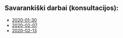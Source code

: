 ## Savarankiški darbai (konsultacijos):

* [2020-01-30](https://github.com/robotautas/kursas/wiki/Konsultacija-2020-01-30)
* [2020-02-07](https://github.com/robotautas/kursas/wiki/Konsultacija-2020-02-07)
* [2020-02-13](https://github.com/DonatasNoreika/python_biudzetas)